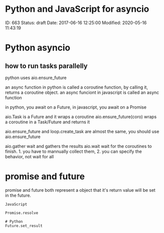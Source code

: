 # Python and JavaScript for asyncio


ID: 663
Status: draft
Date: 2017-06-16 12:25:00
Modified: 2020-05-16 11:43:19


# Python asyncio
## how to run tasks parallelly
python uses aio.ensure_future

an async function in python is called a coroutine function, by calling it, returns a coroutine object.
an async funciont in javascript is called an async function

in python, you await on a Future,
in javascript, you await on a Promise

aio.Task is a Future and it wraps a coroutine
aio.ensure_future(coro) wraps a coroutine in a Task/Future and returns it

aio.ensure_future and loop.create_task are almost the same, you should use aio.ensure_future

aio.gather wait and gathers the results
aio.wait wait for the coroutines to finish. 1. you have to mannually collect them, 2. you can specify the behavior, not wait for all




# promise and future
promise and future both represent a object that it's return value will be set in the future.

```
JavaScript

Promise.resolve
```

```
# Python
Future.set_result
```